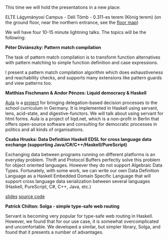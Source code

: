 This time we will hold the presentations in a new place:

ELTE Lágymányosi Campus - Déli Tömb - 0.311-es terem (König terem) (on the ground floor, near the northern entrance, see the [floor map][konig_terem])

We will have four 10-15 minute lightning talks. The topics will be the following:

**Péter Diviánszky: Pattern match compilation**

The task of pattern match compilation is to transform function alternatives with pattern matching to simple function definition and case expressions.

I present a pattern match compilation algorithm which does exhaustiveness and reachability checks, and supports many extensions like pattern guards and view patterns too.

**Matthias Fischmann & Andor Pénzes: Liquid democracy & Haskell**

[Aula][aula] is a [project][aula_github] for bringing delegation-based decision processes to the school curriculum in Germany. It is implemented in Haskell using servant, lens, acid-state, and digestive-functors. We will talk about using servant for html forms. Aula is a project of liqd.net, which is a non-profit in Berlin that offers open-source software and consulting for democratic processes in politics and all kinds of organisations.

**Csaba Hruska: Data Definition Haskell EDSL for cross language data exchange (supporting Java/C#/C++/Haskell/PureScript)**

Exchanging data between programs running on different platforms is an everyday problem. Thrift and Protocol Buffers perfectly solve this problem for object oriented languages. However they do not support Algebraic Data Types. Fortunately, with some work, we can write our own Data Definition Language as a Haskell Embedded Domain Specific Language that will support cross language data serialization between several languages (Haskell, PureScript, C#, C++, Java, etc.)

[slides](https://github.com/BP-HUG/presentations/tree/master/2016_april/data-definition-haskell-edsl)
[source code](https://github.com/lambdacube3d/lambdacube-ir/tree/v0.3/ddl)

**Patrick Chilton: Solga - simple type-safe web routing**

Servant is becoming very popular for type-safe web routing in Haskell. However, we found that for our use case, it is somewhat overcomplicated and uncomfortable. We developed a similar, but simpler library, Solga, and found that it presents a number of advantages.

[konig_terem]: https://immanuel60.hu/wp-content/uploads/2011/09/elte_ik_deli_epulet_alaprajz.jpg
[aula]: https://aula-blog.website/
[aula_github]: https://github.com/liqd/aula
